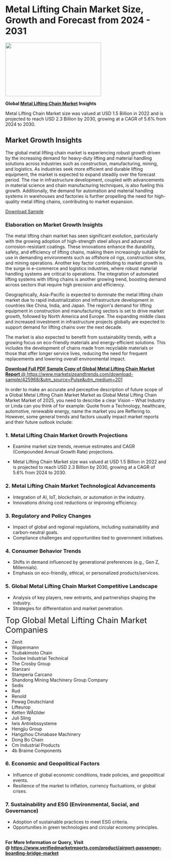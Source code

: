 <H1>Metal Lifting Chain Market Size, Growth and Forecast from 2024 - 2031</H1><img class="aligncenter size-medium wp-image-584254" src="https://thirdeyenews.in/wp-content/uploads/2024/09/Global-Market-Research-300x168.jpeg" alt="" width="300" height="168" /><p><strong>Global&nbsp;<a href="https://www.marketsizeandtrends.com/download-sample/425968/&amp;utm_source=Pulse&amp;utm_medium=201">Metal Lifting Chain Market</a> Insights</strong></p><p>Metal Lifting Chain Market size was valued at USD 1.5 Billion in 2022 and is projected to reach USD 2.3 Billion by 2030, growing at a CAGR of 5.6% from 2024 to 2030.</p><p><h2>Market Growth Insights</h2> <p>The global metal lifting chain market is experiencing robust growth driven by the increasing demand for heavy-duty lifting and material handling solutions across industries such as construction, manufacturing, mining, and logistics. As industries seek more efficient and durable lifting equipment, the market is expected to expand steadily over the forecast period. The rise in infrastructure development, coupled with advancements in material science and chain manufacturing techniques, is also fueling this growth. Additionally, the demand for automation and material handling systems in warehouses and factories is further propelling the need for high-quality metal lifting chains, contributing to market expansion.</p> <p><a href="#">Download Sample</a></p> <h3>Elaboration on Market Growth Insights</h3> <p>The metal lifting chain market has seen significant evolution, particularly with the growing adoption of high-strength steel alloys and advanced corrosion-resistant coatings. These innovations enhance the durability, safety, and efficiency of lifting chains, making them increasingly suitable for use in demanding environments such as offshore oil rigs, construction sites, and mining operations. Another key factor contributing to market growth is the surge in e-commerce and logistics industries, where robust material handling systems are critical to operations. The integration of automated lifting systems with lifting chains is another growing trend, boosting demand across sectors that require high precision and efficiency.</p> <p>Geographically, Asia-Pacific is expected to dominate the metal lifting chain market due to rapid industrialization and infrastructure development in countries like China, India, and Japan. The region's demand for lifting equipment in construction and manufacturing sectors is set to drive market growth, followed by North America and Europe. The expanding middle class and increased investment in infrastructure projects globally are expected to support demand for lifting chains over the next decade.</p> <p>The market is also expected to benefit from sustainability trends, with a growing focus on eco-friendly materials and energy-efficient solutions. This includes the development of chains made from recyclable materials or those that offer longer service lives, reducing the need for frequent replacements and lowering overall environmental impact.</p> <p><a href="#"></p><p><span class=""><strong>Download Full PDF Sample Copy of Global Metal Lifting Chain Market Report</strong> @ <a href="https://www.marketsizeandtrends.com/download-sample/425968/&amp;utm_source=Pulse&amp;utm_medium=201" target="_blank">https://www.marketsizeandtrends.com/download-sample/425968/&amp;utm_source=Pulse&amp;utm_medium=201</a></span></p><p>In order to make an accurate and perceptive description of future scope of a Global&nbsp;Metal Lifting Chain Market Market as Global&nbsp;Metal Lifting Chain Market Market of 2025, you need to describe a clear Vision &ndash; What Industry or Linda can you think of for example: Quote from a Technology, healthcare, automotive, renewable energy, name the market you are Reffering to. However, some general trends and factors usually impact market reports and their future outlook include:</p><h3>1.&nbsp;<strong>Metal Lifting Chain Market Growth Projections</strong></h3><ul><li>Examine market size trends, revenue estimates and CAGR (Compounded Annual Growth Rate) projections.</li><li><p>Metal Lifting Chain Market size was valued at USD 1.5 Billion in 2022 and is projected to reach USD 2.3 Billion by 2030, growing at a CAGR of 5.6% from 2024 to 2030.</p></li></ul><h3>2.&nbsp;<strong>Metal Lifting Chain Market Technological Advancements</strong></h3><ul><li>Integration of AI, IoT, blockchain, or automation in the industry.</li><li>Innovations driving cost reductions or improving efficiency.</li></ul><h3>3.&nbsp;<strong>Regulatory and Policy Changes</strong></h3><ul><li>Impact of global and regional regulations, including sustainability and carbon-neutral goals.</li><li>Compliance challenges and opportunities tied to government initiatives.</li></ul><h3>4.&nbsp;<strong>Consumer Behavior Trends</strong></h3><ul><li>Shifts in demand influenced by generational preferences (e.g., Gen Z, Millennials).</li><li>Emphasis on eco-friendly, ethical, or personalized products/services.</li></ul><h3>5.&nbsp;<strong>Global Metal Lifting Chain Market Competitive Landscape</strong></h3><ul><li>Analysis of key players, new entrants, and partnerships shaping the industry.</li><li>Strategies for differentiation and market penetration.</li></ul><p data-pm-slice="1 1 []"><span style="color: inherit; font-family: inherit; font-size: 25px;">Top Global Metal Lifting Chain Market Companies</span></p><div class="" data-test-id=""><p><li>Zenit</li><li> Wippermann</li><li> Tsubakimoto Chain</li><li> Toolee Industrial Technical</li><li> The Crosby Group</li><li> Stanzani</li><li> Stamperia Carcano</li><li> Shandong Mining Machinery Group Company</li><li> Sedis</li><li> Rud</li><li> Renold</li><li> Pewag Deutschland</li><li> Lifteurop</li><li> Ketten WÃ¤lder</li><li> Juli Sling</li><li> Iwis Antriebssysteme</li><li> Hengjiu Group</li><li> Hangzhou Chinabase Machinery</li><li> Dong Bo Chain</li><li> Cm Industrial Products</li><li> 4b Braime Components</li></p></div><h3>6.&nbsp;<strong>Economic and Geopolitical Factors</strong></h3><ul><li>Influence of global economic conditions, trade policies, and geopolitical events.</li><li>Resilience of the market to inflation, currency fluctuations, or global crises.</li></ul><h3>7.&nbsp;<strong>Sustainability and ESG (Environmental, Social, and Governance)</strong></h3><ul><li>Adoption of sustainable practices to meet ESG criteria.</li><li>Opportunities in green technologies and circular economy principles.</li></ul><h2><strong style="font-size: 14px;">For More Information or Query, Visit @&nbsp;</strong><a style="background-color: #ffffff; font-size: 14px;" href="https://www.marketsizeandtrends.com/report/metal-lifting-chain-market/" target="_blank">https://www.verifiedmarketreports.com/product/airport-passenger-boarding-bridge-market</a></h2>
